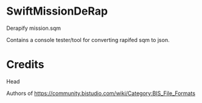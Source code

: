 # SwiftMissionDeRap

Derapify mission.sqm

Contains a console tester/tool for converting rapifed sqm to json.


# Credits
Head

Authors of https://community.bistudio.com/wiki/Category:BIS_File_Formats
